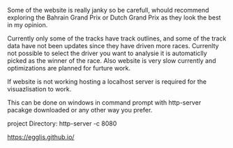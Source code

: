 Some of the website is really janky so be carefull, whould recommend exploring the Bahrain Grand Prix or Dutch Grand Prix as they look the best in my opinion.

Currently only some of the tracks have track outlines, and some of the track data have not been updates since they have driven more races. Currenlty not possible to select the driver you want to analysie it is automaticlly picked as the winner of the race. Also website is very slow currently and optimizations are planned for furture work.

If website is not working hosting a localhost server is required for the visuazlisation to work.

This can be done on windows in command prompt with http-server pacakge downloaded or any other way you prefer.

project Directory:  http-server -c 8080

https://egglis.github.io/
